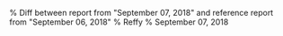 % Diff between report from "September 07, 2018" and reference report from "September 06, 2018"
% Reffy
% September 07, 2018

